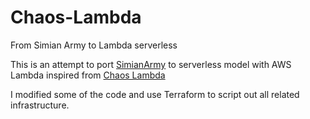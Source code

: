 # Chaos-Lambda
From Simian Army to Lambda serverless 

This is an attempt to port [SimianArmy](https://github.com/Netflix/SimianArmy) to serverless model with AWS Lambda inspired from [Chaos Lambda](https://github.com/bbc/chaos-lambda)

I modified some of the code and use Terraform to script out all related infrastructure.